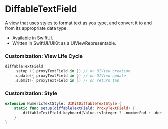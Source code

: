 # DiffableTextField

A view that uses styles to format text as you type, and convert it to and from its appropriate data type.

- Available in SwiftUI.
- Written in SwiftUI/UIKit as a UIViewRepresentable.

### Customization: View Life Cycle

```swift
diffableTextField
    .setup ({ proxyTextField in }) // on UIView creation
    .update({ proxyTextField in }) // on UIView update
    .submit({ proxyTextField in }) // on return tap

```

### Customization: Style

```swift
extension NumericTextStyle: UIKitDiffableTextStyle {    
    static func setup(diffableTextField: ProxyTextField) {
        diffableTextField.keyboard(Value.isInteger ? .numberPad : .decimalPad)
    }
}
```
